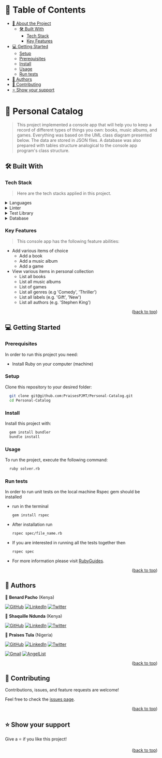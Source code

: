 # 📗 Table of Contents

- [📖 About the Project](#about-project)
    - [🛠 Built With](#built-with)
        - [Tech Stack](#tech-stack)
        - [Key Features](#key-features)
- [💻 Getting Started](#getting-started)
    - [Setup](#setup)
    - [Prerequisites](#prerequisites)
    - [Install](#install)
    - [Usage](#usage)
    - [Run tests](#run-tests)
- [👥 Authors](#authors)
- [🤝 Contributing](#contributing)
- [⭐️ Show your support](#support)

# 📖 Personal Catalog <a name="about-project"></a>

> This project implemented a console app that will help you to keep a 
> record of different types of things you own: books, music albums, and games. 
> Everything was based on the UML class diagram presented below. 
> The data are stored in JSON files. A database was also prepared with 
> tables structure analogical to the console app program's class structure.

## 🛠 Built With <a name="built-with"></a>

### Tech Stack <a name="tech-stack"></a>

> Here are the tech stacks applied in this project.
<details>
  <summary>Languages</summary>
  <ul>
    <li><a href="https://reactjs.org/">Ruby</a></li>
<li><a href="https://www.postgresql.org/">SQL</a></li>
  </ul>
</details>

<details>
  <summary>Linter</summary>
  <ul>
    <li><a href="https://rubocop.org/">Rubocop</a></li>
  </ul>
</details>

<details>
  <summary>Test Library</summary>
  <ul>
    <li><a href="https://rspec.info/">RSpec</a></li>
  </ul>
</details>

<details>
<summary>Database</summary>
  <ul>
    <li><a href="https://www.postgresql.org/">PostgreSQL</a></li>
  </ul>
</details>

### Key Features <a name="key-features"></a>
> This console app has the following feature abilities:
- Add various items of choice
    - Add a book
    - Add a music album
    - Add a game
- View various items in personal collection
    - List all books
    - List all music albums
    - List of games
    - List all genres (e.g 'Comedy', 'Thriller')
    - List all labels (e.g. 'Gift', 'New')
    - List all authors (e.g. 'Stephen King')
<p align="right">(<a href="#readme-top">back to top</a>)</p>

## 💻 Getting Started <a name="getting-started"></a>

### Prerequisites

In order to run this project you need:

- Install Ruby on your computer (machine)

### Setup
Clone this repository to your desired folder:
```sh
  git clone git@github.com:PraisesPJMT/Personal-Catalog.git
  cd Personal-Catalog
```
### Install
Install this project with:
```sh
  gem install bundler
  bundle install
```
### Usage
To run the project, execute the following command:
```sh
  ruby solver.rb
```
### Run tests
In order to run unit tests on the local machine Rspec gem should be installed
- run in the terminal
  ```sh
  gem install rspec
  ```
- After installation run
  ```sh
  rspec spec/file_name.rb
  ```
- If you are interested in running all the tests together then
  ```sh
  rspec spec
  ```
- For more information please visit [RubyGuides](https://www.rubyguides.com/2018/07/rspec-tutorial/).
<p align="right">(<a href="#readme-top">back to top</a>)</p>

## 👥 Authors <a name="authors"></a>
👤 **Benard Pacho** (Kenya)

[![GitHub](https://img.shields.io/badge/github-%23121011.svg?style=for-the-badge&logo=github&logoColor=white)](https://github.com/benardop/)
[![LinkedIn](https://img.shields.io/badge/linkedin-%230077B5.svg?style=for-the-badge&logo=linkedin&logoColor=white)](https://www.linkedin.com/in/ochieng-benard-8264b815/)
[![Twitter](https://img.shields.io/badge/Twitter-%231DA1F2.svg?style=for-the-badge&logo=Twitter&logoColor=white)](https://twitter.com/Bepacho)

👤 **Shaquille Ndunda** (Kenya)

[![GitHub](https://img.shields.io/badge/github-%23121011.svg?style=for-the-badge&logo=github&logoColor=white)](https://github.com/shaqdeff)
[![LinkedIn](https://img.shields.io/badge/linkedin-%230077B5.svg?style=for-the-badge&logo=linkedin&logoColor=white)](https://www.linkedin.com/in/shaquille-ndunda-b13a95107/)
[![Twitter](https://img.shields.io/badge/Twitter-%231DA1F2.svg?style=for-the-badge&logo=Twitter&logoColor=white)](https://twitter.com/shaquillendunda)

👤 **Praises Tula** (Nigeria)

[![GitHub](https://img.shields.io/badge/github-%23121011.svg?style=for-the-badge&logo=github&logoColor=white)](https://github.com/PraisesPJMT/)
[![LinkedIn](https://img.shields.io/badge/linkedin-%230077B5.svg?style=for-the-badge&logo=linkedin&logoColor=white)](https://www.linkedin.com/in/praises-tula/)
[![Twitter](https://img.shields.io/badge/Twitter-%231DA1F2.svg?style=for-the-badge&logo=Twitter&logoColor=white)](https://twitter.com/PraisesPJMT/)

[![Gmail](https://img.shields.io/badge/Gmail-D14836?style=for-the-badge&logo=gmail&logoColor=white)](mailto:praisesmusa@gmail.com)
[![AngelList](https://img.shields.io/badge/AngelList-%23D4D4D4.svg?style=for-the-badge&logo=AngelList&logoColor=black)](https://angel.co/u/praises-tula/)

<p align="right">(<a href="#readme-top">back to top</a>)</p>

## 🤝 Contributing <a name="contributing"></a>

Contributions, issues, and feature requests are welcome!

Feel free to check the [issues page](../../issues/).

<p align="right">(<a href="#readme-top">back to top</a>)</p>

## ⭐️ Show your support <a name="support"></a>

Give a ⭐️ if you like this project!
<p align="right">(<a href="#readme-top">back to top</a>)</p>